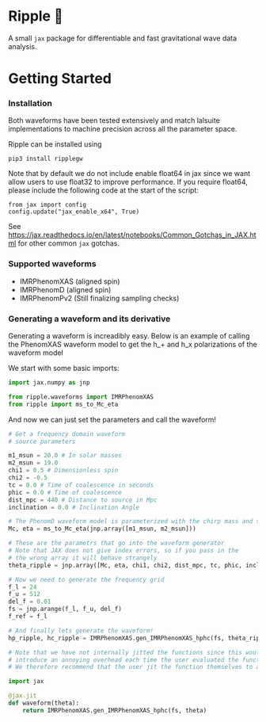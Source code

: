 # Ripple :ocean:

A small `jax` package for differentiable and fast gravitational wave data analysis.

# Getting Started

### Installation

Both waveforms have been tested extensively and match lalsuite implementations to machine precision across all the parameter space. 

Ripple can be installed using 

```
pip3 install ripplegw
```

Note that by default we do not include enable float64 in jax since we want allow users to use float32 to improve performance.
If you require float64, please include the following code at the start of the script:

```
from jax import config
config.update("jax_enable_x64", True)
```

See https://jax.readthedocs.io/en/latest/notebooks/Common_Gotchas_in_JAX.html for other common `jax` gotchas.

### Supported waveforms

- IMRPhenomXAS (aligned spin)
- IMRPhenomD (aligned spin)
- IMRPhenomPv2 (Still finalizing sampling checks)

### Generating a waveform and its derivative

Generating a waveform is increadibly easy. Below is an example of calling the PhenomXAS waveform model
to get the h_+ and h_x polarizations of the waveform model

We start with some basic imports:

```python
import jax.numpy as jnp

from ripple.waveforms import IMRPhenomXAS
from ripple import ms_to_Mc_eta
```

And now we can just set the parameters and call the waveform!

```python
# Get a frequency domain waveform
# source parameters

m1_msun = 20.0 # In solar masses
m2_msun = 19.0
chi1 = 0.5 # Dimensionless spin
chi2 = -0.5
tc = 0.0 # Time of coalescence in seconds
phic = 0.0 # Time of coalescence
dist_mpc = 440 # Distance to source in Mpc
inclination = 0.0 # Inclination Angle

# The PhenomD waveform model is parameterized with the chirp mass and symmetric mass ratio
Mc, eta = ms_to_Mc_eta(jnp.array([m1_msun, m2_msun]))

# These are the parametrs that go into the waveform generator
# Note that JAX does not give index errors, so if you pass in the
# the wrong array it will behave strangely
theta_ripple = jnp.array([Mc, eta, chi1, chi2, dist_mpc, tc, phic, inclination])

# Now we need to generate the frequency grid
f_l = 24
f_u = 512
del_f = 0.01
fs = jnp.arange(f_l, f_u, del_f)
f_ref = f_l

# And finally lets generate the waveform!
hp_ripple, hc_ripple = IMRPhenomXAS.gen_IMRPhenomXAS_hphc(fs, theta_ripple, f_ref)

# Note that we have not internally jitted the functions since this would
# introduce an annoying overhead each time the user evaluated the function with a different length frequency array
# We therefore recommend that the user jit the function themselves to accelerate evaluations. For example:

import jax

@jax.jit
def waveform(theta):
    return IMRPhenomXAS.gen_IMRPhenomXAS_hphc(fs, theta)
```



